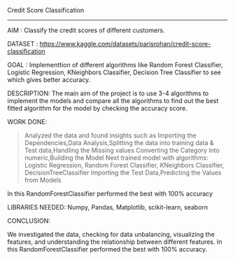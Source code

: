 
Credit Score Classification
_______________________________________________________________________________________________________________________________________________________________________

AIM : Classify the credit scores of different customers.

DATASET : https://www.kaggle.com/datasets/parisrohan/credit-score-classification

GOAL : Implementtion of different algorithms like Random Forest Classifier, Logistic Regression, KNeighbors Classifier, Decision Tree Classifier to see which gives better accuracy.

DESCRIPTION: The main aim of the project is to use 3-4 algorithms to implement the models and compare all the algorithms to find out the best fitted algorithm for the model by checking the accuracy score.

WORK DONE:

>Analyzed the data and found insights such as Importing the Dependencies,Data Analysis,Splitting the data into training data & Test data,Handling the Missing values
 Converting the Category into numeric,Building the Model
>Next trained model with algorithms:
 Logistic Regression, 
 Random Forest Classifier, 
 KNeighbors Classifier, 
 DecisionTreeClassifier
>Importing the Test Data,Predicting the Values from Models

In this RandomForestClassifier performed the best with 100% accuracy

LIBRARIES NEEDED:
Numpy,
Pandas,
Matplotlib,
scikit-learn,
seaborn

CONCLUSION:

We investigated the data, checking for data unbalancing, visualizing the features, and understanding the relationship between different features. 
In this RandomForestClassifier performed the best with 100% accuracy.

